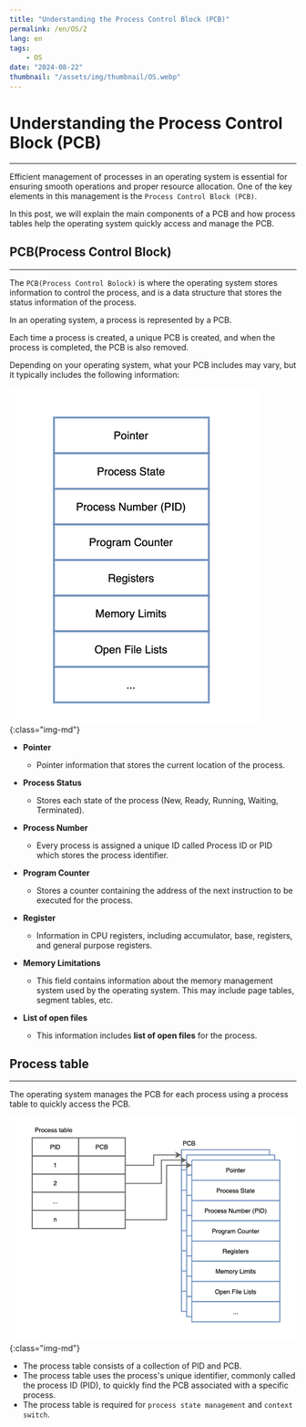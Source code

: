 ```yaml
---
title: "Understanding the Process Control Block (PCB)"
permalink: /en/OS/2
lang: en
tags:
    - OS
date: "2024-08-22"
thumbnail: "/assets/img/thumbnail/OS.webp"
---
```


# Understanding the Process Control Block (PCB)
---

Efficient management of processes in an operating system is essential for ensuring smooth operations and proper resource allocation. One of the key elements in this management is the `Process Control Block (PCB)`.

In this post, we will explain the main components of a PCB and how process tables help the operating system quickly access and manage the PCB.

## PCB(Process Control Block)
---

The `PCB(Process Control Bolock)` is where the operating system stores information to control the process, and is a data structure that stores the status information of the process.

In an operating system, a process is represented by a PCB. 

Each time a process is created, a unique PCB is created, and when the process is completed, the PCB is also removed.

Depending on your operating system, what your PCB includes may vary, but it typically includes the following information:

![PCB](/assets/img/posts/OS/2/1.webp "PCB"){:class="img-md"}

- **Pointer**
    - Pointer information that stores the current location of the process.

- **Process Status**
    - Stores each state of the process (New, Ready, Running, Waiting, Terminated).

- **Process Number**
    - Every process is assigned a unique ID called Process ID or PID which stores the process identifier.

- **Program Counter**
    - Stores a counter containing the address of the next instruction to be executed for the process.

- **Register**
    - Information in CPU registers, including accumulator, base, registers, and general purpose registers.

- **Memory Limitations**
    - This field contains information about the memory management system used by the operating system. This may include page tables, segment tables, etc.

- **List of open files**
    - This information includes **list of open files** for the process.

## Process table
---

The operating system manages the PCB for each process using a process table to quickly access the PCB. 

![process table](/assets/img/posts/OS/2/2.webp "process table"){:class="img-md"}

- The process table consists of a collection of PID and PCB.
- The process table uses the process's unique identifier, commonly called the process ID (PID), to quickly find the PCB associated with a specific process.
- The process table is required for `process state management` and `context switch`.

